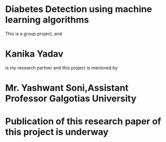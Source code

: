 # Diabetes Detection using machine learning algorithms
This is a group project, and 
# Kanika Yadav 
is my research partner 
and this project is mentored by 
# Mr. Yashwant Soni,Assistant Professor Galgotias University
# Publication of this research paper of this project is underway
